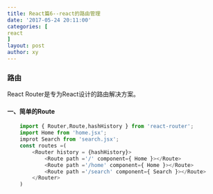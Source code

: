 ```yaml
---
title: React篇6--react的路由管理
date: '2017-05-24 20:11:00'
categories: [
react
]
layout: post
author: xy
---
```


### 路由

React Router是专为React设计的路由解决方案。

#### 一、简单的Route

```javascript
    import { Router,Route,hashHistory } from 'react-router';
    import Home from 'home.jsx';
    improt Search from 'search.jsx';
    const routes =(
        <Router history = {hashHistory}>
            <Route path ='/' component={ Home }></Route>
            <Route path ='/home' component={ Home }></Route>
            <Route path ='/search' component={ Search }></Route>
        </Router>
    )
```
